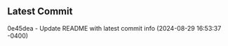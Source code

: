 
## Latest Commit
0e45dea - Update README with latest commit info (2024-08-29 16:53:37 -0400) <Yunxi-Zhou>

